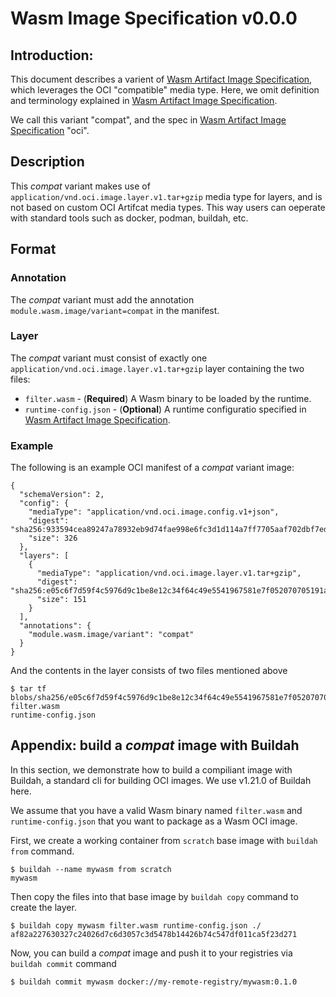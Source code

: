 
# Wasm Image Specification v0.0.0

## Introduction:

This document describes a varient of [Wasm Artifact Image Specification](README.md), which leverages the OCI "compatible" media type. Here, we omit definition and terminology explained in [Wasm Artifact Image Specification](README.md). 

We call this variant "compat", and the spec in [Wasm Artifact Image Specification](README.md) "oci".

## Description

This *compat* variant makes use of `application/vnd.oci.image.layer.v1.tar+gzip` media type for layers, and is not based on custom OCI Artifcat media types. This way users can oeperate with standard tools such as docker, podman, buildah, etc.

## Format

### Annotation

The *compat* variant must add the annotation `module.wasm.image/variant=compat` in the manifest.

### Layer

The *compat* variant must consist of exactly one `application/vnd.oci.image.layer.v1.tar+gzip` layer containing the two files:
- `filter.wasm` - (**Required**) A Wasm binary to be loaded by the runtime.
- `runtime-config.json` - (**Optional**) A runtime configuratio specified in [Wasm Artifact Image Specification](README.md).

### Example

The following is an example OCI manifest of a *compat* variant image:

```
{
  "schemaVersion": 2,
  "config": {
    "mediaType": "application/vnd.oci.image.config.v1+json",
    "digest": "sha256:933594cea89247a78932eb9d74fae998e6fc3d1d114a7ff7705aaf702dbf7edb",
    "size": 326
  },
  "layers": [
    {
      "mediaType": "application/vnd.oci.image.layer.v1.tar+gzip",
      "digest": "sha256:e05c6f7d59f4c5976d9c1be8e12c34f64c49e5541967581e7f052070705191ac",
      "size": 151
    }
  ],
  "annotations": {
    "module.wasm.image/variant": "compat"
  }
}
```

And the contents in the layer consists of two files mentioned above

```
$ tar tf blobs/sha256/e05c6f7d59f4c5976d9c1be8e12c34f64c49e5541967581e7f052070705191ac
filter.wasm
runtime-config.json
```


## Appendix: build a *compat* image with Buildah

In this section, we demonstrate how to build a compiliant image with Buildah, a standard cli for building OCI images. We use v1.21.0 of Buildah here.

We assume that you have a valid Wasm binary named `filter.wasm` and `runtime-config.json` that you want to package as a Wasm OCI image.

First, we create a working container from `scratch` base image with `buildah from` command.

```
$ buildah --name mywasm from scratch
mywasm
```

Then copy the files into that base image by `buildah copy` command to create the layer.

```
$ buildah copy mywasm filter.wasm runtime-config.json ./
af82a227630327c24026d7c6d3057c3d5478b14426b74c547df011ca5f23d271
```

Now, you can build a *compat* image and push it to your registries via `buildah commit` command

```
$ buildah commit mywasm docker://my-remote-registry/mywasm:0.1.0
```
